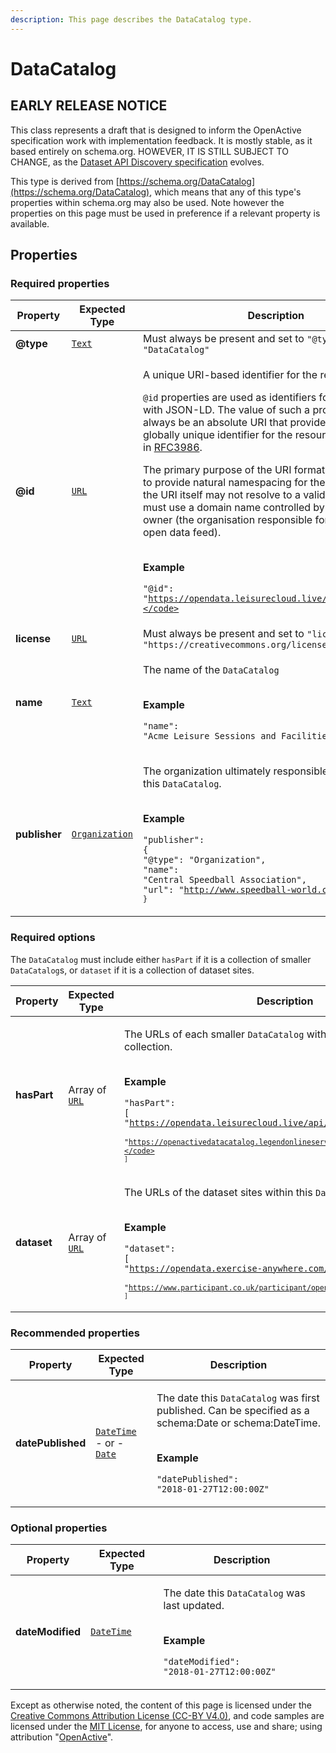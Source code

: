 ```yaml
---
description: This page describes the DataCatalog type.
---
```


# DataCatalog

## **EARLY RELEASE NOTICE**

This class represents a draft that is designed to inform the OpenActive specification work with implementation feedback. It is mostly stable, as it based entirely on schema.org. HOWEVER, IT IS STILL SUBJECT TO CHANGE, as the [Dataset API Discovery specification](https://openactive.io/dataset-api-discovery/EditorsDraft/) evolves.

This type is derived from [https://schema.org/DataCatalog](https://schema.org/DataCatalog), which means that any of this type's properties within schema.org may also be used. Note however the properties on this page must be used in preference if a relevant property is available.

## **Properties**

### **Required properties**

| Property      | Expected Type                                                                   | Description                                                                                                                                                                                                                                                                                                                                                                                                                                                                                                                                                                                                                                                                                                                                                                            |
| ------------- | ------------------------------------------------------------------------------- | -------------------------------------------------------------------------------------------------------------------------------------------------------------------------------------------------------------------------------------------------------------------------------------------------------------------------------------------------------------------------------------------------------------------------------------------------------------------------------------------------------------------------------------------------------------------------------------------------------------------------------------------------------------------------------------------------------------------------------------------------------------------------------------- |
| **@type**     | [`Text`](https://schema.org/Text)                                               | Must always be present and set to `"@type": "DataCatalog"`                                                                                                                                                                                                                                                                                                                                                                                                                                                                                                                                                                                                                                                                                                                             |
| **@id**       | [`URL`](https://schema.org/URL)                                                 | <p>A unique URI-based identifier for the record.</p><p><code>@id</code> properties are used as identifiers for compatibility with JSON-LD. The value of such a property must always be an absolute URI that provides a stable globally unique identifier for the resource, as described in <a href="https://tools.ietf.org/html/rfc3986">RFC3986</a>.</p><p>The primary purpose of the URI format in this context is to provide natural namespacing for the identifier. Hence, the URI itself may not resolve to a valid endpoint, but must use a domain name controlled by the resource owner (the organisation responsible for the OpenActive open data feed).</p><p><br><strong>Example</strong></p><p><code>"@id": "https://opendata.leisurecloud.live/api/datacatalog"</code></p> |
| **license**   | [`URL`](https://schema.org/URL)                                                 | Must always be present and set to `"license": "https://creativecommons.org/licenses/by/4.0/"`                                                                                                                                                                                                                                                                                                                                                                                                                                                                                                                                                                                                                                                                                          |
| **name**      | [`Text`](https://schema.org/Text)                                               | <p>The name of the <code>DataCatalog</code></p><p><br><strong>Example</strong></p><p><code>"name": "Acme Leisure Sessions and Facilities"</code></p>                                                                                                                                                                                                                                                                                                                                                                                                                                                                                                                                                                                                                                   |
| **publisher** | [`Organization`](https://developer.openactive.io/data-model/types/organization) | <p>The organization ultimately responsible for maintaining this <code>DataCatalog</code>.</p><p><br><strong>Example</strong></p><p><code>"publisher": {</code><br>  <code>"@type": "Organization",</code><br>  <code>"name": "Central Speedball Association",</code><br>  <code>"url": "http://www.speedball-world.com"</code><br><code>}</code></p>                                                                                                                                                                                                                                                                                                                                                                                                                                   |

### **Required options**

The `DataCatalog` must include either `hasPart` if it is a collection of smaller `DataCatalog`s, or `dataset` if it is a collection of dataset sites.

| Property    | Expected Type                            | Description                                                                                                                                                                                                                                                                                                                                                         |
| ----------- | ---------------------------------------- | ------------------------------------------------------------------------------------------------------------------------------------------------------------------------------------------------------------------------------------------------------------------------------------------------------------------------------------------------------------------- |
| **hasPart** | Array of [`URL`](https://schema.org/URL) | <p>The URLs of each smaller <code>DataCatalog</code> within this <code>DataCatalog</code> collection.</p><p><br><strong>Example</strong></p><p><code>"hasPart": [</code><br>  <code>"https://opendata.leisurecloud.live/api/datacatalog",</code><br>  <code>"https://openactivedatacatalog.legendonlineservices.co.uk/api/DataCatalog"</code><br><code>]</code></p> |
| **dataset** | Array of [`URL`](https://schema.org/URL) | <p>The URLs of the dataset sites within this <code>DataCatalog</code>.</p><p><br><strong>Example</strong></p><p><code>"dataset": [</code><br>  <code>"https://opendata.exercise-anywhere.com/",</code><br>  <code>"https://www.participant.co.uk/participant/openactive/"</code><br><code>]</code></p>                                                              |

### **Recommended properties**

| Property          | Expected Type                                                                                                                               | Description                                                                                                                                                                                                            |
| ----------------- | ------------------------------------------------------------------------------------------------------------------------------------------- | ---------------------------------------------------------------------------------------------------------------------------------------------------------------------------------------------------------------------- |
| **datePublished** | <p><a href="https://schema.org/DateTime"><code>DateTime</code></a><br>- or -<br><a href="https://schema.org/Date"><code>Date</code></a></p> | <p>The date this <code>DataCatalog</code> was first published. Can be specified as a schema:Date or schema:DateTime.</p><p><br><strong>Example</strong></p><p><code>"datePublished": "2018-01-27T12:00:00Z"</code></p> |

### **Optional properties**

| Property         | Expected Type                             | Description                                                                                                                                                  |
| ---------------- | ----------------------------------------- | ------------------------------------------------------------------------------------------------------------------------------------------------------------ |
| **dateModified** | [`DateTime`](https://schema.org/DateTime) | <p>The date this <code>DataCatalog</code> was last updated.</p><p><br><strong>Example</strong></p><p><code>"dateModified": "2018-01-27T12:00:00Z"</code></p> |

Except as otherwise noted, the content of this page is licensed under the [Creative Commons Attribution License (CC-BY V4.0)](https://creativecommons.org/licenses/by/4.0/), and code samples are licensed under the [MIT License](https://opensource.org/licenses/MIT), for anyone to access, use and share; using attribution "[OpenActive](https://www.openactive.io/)".
